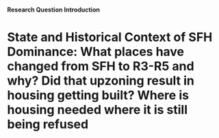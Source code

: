 <h4> Research Question Introduction
<h1>State and Historical Context of SFH Dominance: What places have changed from SFH to R3-R5 and why? Did that upzoning result in housing getting built? Where is housing needed where it is still being refused 
